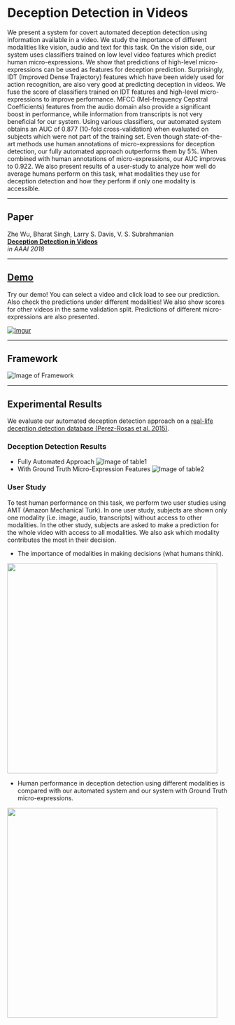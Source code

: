 # Deception Detection in Videos  

We present a system for covert automated deception detection using information available in a video. We study the importance of different modalities like vision, audio and text for this task. On the vision side, our system uses classifiers trained on low level video features which predict human micro-expressions. We show that predictions of high-level micro-expressions can be used as features for deception prediction. Surprisingly, IDT (Improved Dense Trajectory) features which have been widely used for action recognition, are also very good at predicting deception in videos. We fuse the score of classifiers trained on IDT features and high-level micro-expressions to improve performance. MFCC (Mel-frequency Cepstral Coefficients) features from the audio domain also provide a significant boost in performance, while information from transcripts is not very beneficial for our system. Using various classifiers, our automated system obtains an AUC of 0.877 (10-fold cross-validation) when evaluated on subjects which were not part of the training set. Even though state-of-the-art methods use human annotations of micro-expressions for deception detection, our fully automated approach outperforms them by 5%. When combined with human annotations of micro-expressions, our AUC improves to 0.922. We also present results of a user-study to analyze how well do average humans perform on this task, what modalities they use for deception detection and how they perform if only one modality is accessible. 

---
## **Paper**
Zhe Wu, Bharat Singh, Larry S. Davis, V. S. Subrahmanian  
[**Deception Detection in Videos**](https://arxiv.org/abs/1712.04415)  
*in AAAI 2018*

---
## [Demo](http://www.cs.dartmouth.edu/~mbolonkin/dare/demo/)

Try our demo! You can select a video and click load to see our prediction. Also check the predictions under different modalities! We also show scores for other videos in the same validation split. Predictions of different micro-expressions are also presented.

[![Imgur](https://i.imgur.com/Bg8wG3b.png)](http://www.cs.dartmouth.edu/~mbolonkin/dare/demo/)

---
## Framework

![Image of Framework](https://i.imgur.com/1eIfH2F.png)  

---
## Experimental Results

We evaluate our automated deception detection approach on a [real-life deception detection database (Perez-Rosas et al. 2015)](http://web.eecs.umich.edu/~zmohamed/PDFs/Trial.ICMI.pdf). 

### Deception Detection Results
- Fully Automated Approach
![Image of table1](https://i.imgur.com/j5D2uf6.png)
- With Ground Truth Micro-Expression Features
![Image of table2](https://i.imgur.com/fYryR8M.png)

### User Study
To test human performance on this task, we perform two user studies using AMT (Amazon Mechanical Turk). In one user study, subjects are shown only one modality (i.e. image, audio, transcripts) without access to other modalities. In the other study, subjects are asked to make a prediction for the whole video with access to all modalities. We also ask which modality contributes the most in their decision. 

- The importance of modalities in making decisions (what humans think).
<img src="https://i.imgur.com/IkoAlbJ.png" width="480">

- Human performance in deception detection using different modalities is compared with our automated system and our system with Ground Truth micro-expressions.
<img src="https://i.imgur.com/K5mTtpu.png" width="480">
